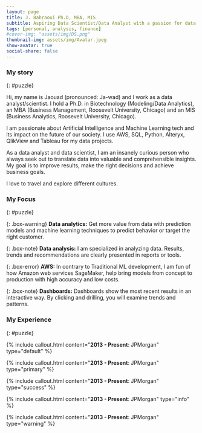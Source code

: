 ```yaml
---
layout: page
title: J. Bahraoui Ph.D, MBA, MIS
subtitle: Aspiring Data Scientist/Data Analyst with a passion for data quality, Analytics, governance, and Business Intelligence.
tags: [personal, analysis, finance]
#cover-img: "assets/img/DS.png"
thumbnail-img: assets/img/Avatar.jpeg
show-avatar: true
social-share: false
---
```


### <i class="fas fa-puzzle-piece" aria-hidden="true"></i> My story
{: #puzzle}

Hi, my name is Jaouad (pronounced: Ja-wad) and I work as a data analyst/scientist. I hold a Ph.D. in Biotechnology (Modeling/Data Analytics), an MBA (Business Management, Roosevelt University, Chicago) and an MIS (Business Analytics, Roosevelt University, Chicago).

I am passionate about Artificial Intelligence and Machine Learning tech and its impact on the future of our society. I use AWS, SQL, Python, Alteryx, QlikView and Tableau for my data projects.

As a data analyst and data scientist, I am an insanely curious person who always seek out to translate data into valuable and comprehensible insights. My goal is to improve results, make the right decisions and achieve business goals.

I love to travel and explore different cultures.

### <i class="fas fa-puzzle-piece" aria-hidden="true"></i> My Focus
{: #puzzle}

{: .box-warning}
**Data analytics:** Get more value from data with prediction models and machine learning techniques to predict behavior or target the right customer.

{: .box-note}
**Data analysis:** I am specialized in analyzing data. Results, trends and recommendations are clearly presented in reports or tools.

{: .box-error}
**AWS:** In contrary to Traditional ML development, I am fun of how Amazon web services SageMaker, help bring models from concept to production with high accuracy and low costs.

{: .box-note}
**Dashboards:** Dashboards show the most recent results in an interactive way. By clicking and drilling, you will examine trends and patterns.

### <i class="fas fa-puzzle-piece" aria-hidden="true"></i> My Experience
{: #puzzle}

{% include callout.html content="**2013 - Present**: JPMorgan" type="default" %}

{% include callout.html content="**2013 - Present**: JPMorgan" type="primary" %}

{% include callout.html content="**2013 - Present**: JPMorgan" type="success" %}

{% include callout.html content="**2013 - Present**: JPMorgan" type="info" %}

{% include callout.html content="**2013 - Present**: JPMorgan" type="warning" %}
